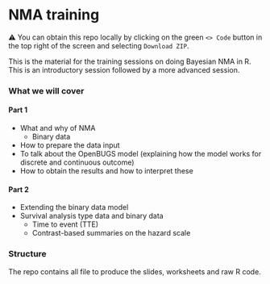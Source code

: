 # NMA training

⚠️ You can obtain this repo locally by clicking on the green `<> Code` button in the top right of the screen and selecting `Download ZIP`.

This is the material for the training sessions on doing Bayesian NMA in R.
This is an introductory session followed by a more advanced session.

### What we will cover

#### Part 1

* What and why of NMA
  * Binary data   
* How to prepare the data input
* To talk about the OpenBUGS model (explaining how the model works for discrete and continuous outcome)
* How to obtain the results and how to interpret these

#### Part 2

* Extending the binary data model
* Survival analysis type data and binary data
  * Time to event (TTE)
  * Contrast-based summaries on the hazard scale
    
### Structure

The repo contains all file to produce the slides, worksheets and raw R code.
